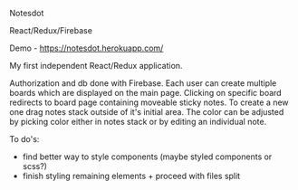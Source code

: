 Notesdot

React/Redux/Firebase

Demo - https://notesdot.herokuapp.com/

My first independent React/Redux application.

Authorization and db done with Firebase.
Each user can create multiple boards which are displayed on the main page. 
Clicking on specific board redirects to board page containing moveable sticky notes.
To create a new one drag notes stack outside of it's initial area. 
The color can be adjusted by picking color either in notes stack or by editing an individual note.

To do's:
- find better way to style components (maybe styled components or scss?)
- finish styling remaining elements + proceed with files split
